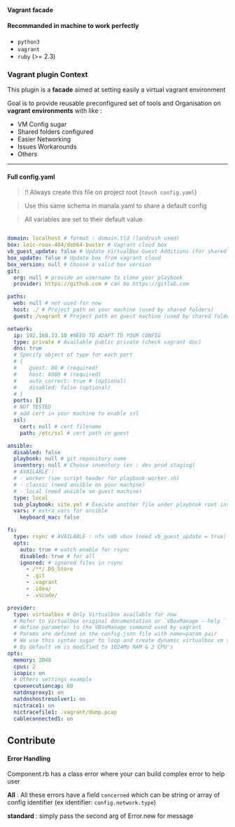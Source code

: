 
#### Vagrant facade

#### Recommanded in machine to work perfectly

- `python3`
- `vagrant`
- `ruby` (>= 2.3)

### Vagrant plugin Context

This plugin is a **facade** aimed at setting easily a virtual vagrant environment

Goal is to provide reusable preconfigured set of tools and Organisation on **vagrant environments** with like :

- VM Config sugar
- Shared folders configured
- Easier Networking
- Issues Workarounds
- Others

---

#### Full config.yaml
> !! Always create this file on project root (`touch config.yaml`)

> Use this same schema in manala.yaml to share a default config

> All variables are set to their default value

```yaml

domain: localhost # format : domain.tld (landrush used)
box: loic-roux-404/deb64-buster # Vagrant cloud box
vb_guest_update: false # Update VirtualBox Guest Additions (for shared folders)
box_update: false # Update box from vagrant cloud
box_version: null # Choose a valid box version
git:
  org: null # provide an username to clone your playbook
  provider: https://github.com # can be https://gitlab.com

paths:
  web: null # not used for now
  host: ./ # Project path on your machine (used by shared folders)
  guest: /vagrant # Project path on guest machine (used by shared folders)

network:
  ip: 192.168.33.10 #NEED TO ADAPT TO YOUR CONFIG
  type: private # Available public private (check vagrant doc)
  dns: true
  # Specify object of type for each port
  # {
  #    guest: 80 # (required)
  #    host: 8080 # (required)
  #    auto_correct: true # (optional)
  #    disabled: false (optional)
  # }
  ports: []
  # NOT TESTED
  # add cert in your machine to enable ssl
  ssl:
    cert: null # cert filename
    path: /etc/ssl # cert path in guest

ansible:
  disabled: false
  playbook: null # git repository name
  inventory: null # Choose inventory (ex : dev prod staging)
  # AVAILABLE :
  # - worker (see script header for playbook-worker.sh)
  # - classic (need ansible on your machine)
  # - local (need ansible on guest machine)
  type: local
  sub_playbook: site.yml # Execute another file under playbook root instead of default site.yml
  vars: # extra_vars for ansible
    keyboard_mac: false

fs:
  type: rsync # AVAILABLE : nfs smb vbox (need vb_guest_update = true)
  opts:
    auto: true # watch enable for rsync
    disabled: true # for all
    ignored: # ignored files in rsync
      - /**/.DS_Store
      - .git
      - .vagrant
      - .idea/
      - .vscode/

provider:
  type: virtualbox # Only Virtualbox available for now
  # Refer to Virtualbox original documentation or `VBoxManage --help `
  # define parameter to the VBoxManage command used by vagrant
  # Params are defined in the config.json file with name=param pair
  # We use this syntax sugar to loop and create dynamic virtualbox vm settings
  # By default vm is modified to 1024Mo RAM & 2 CPU's
opts:
  memory: 2048
  cpus: 2
  ioapic: on
  # Others settings example
  cpuexecutioncap: 80
  natdnsproxy1: on
  natdnshostresolver1: on
  nictrace1: on
  nictracefile1: .vagrant/dump.pcap
  cableconnected1: on

```

## Contribute

#### Error Handling

Component.rb has a class error where your can build complex error to help user

**All** : All these errors have a field `concerned`
which can be string or array of config identifier (ex identifier: `config.network.type`)

**standard** : simply pass the second arg of Error.new for message
